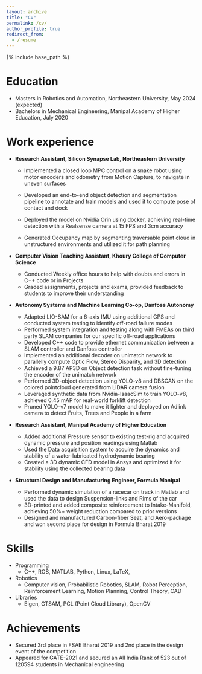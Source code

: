 ```yaml
---
layout: archive
title: "CV"
permalink: /cv/
author_profile: true
redirect_from:
  - /resume
---
```


{% include base_path %}

Education
======
* Masters in Robotics and Automation, Northeastern University, May 2024 (expected)
* Bachelors in Mechanical Engineering, Manipal Academy of Higher Education, July 2020

Work experience
======
* __Research Assistant, Silicon Synapse Lab, Northeastern University__
    * Implemented a closed loop MPC control on a snake robot using motor encoders and odometry from Motion Capture, to navigate in uneven surfaces 

    * Developed an end-to-end object detection and segmentation pipeline to annotate and train models and used it to compute pose of contact and dock 
    * Deployed the model on Nvidia Orin using docker, achieving real-time detection with a Realsense camera at 15 FPS and 3cm accuracy 
    * Generated Occupancy map by segmenting traversable point cloud in unstructured environments and utilized it for path planning 
* __Computer Vision Teaching Assistant, Khoury College of Computer Science__
    * Conducted Weekly office hours to help with doubts and errors in C++ code or in Projects
    * Graded assignments, projects and exams, provided feedback to students to improve their understanding
* __Autonomy Systems and Machine Learning Co-op, Danfoss Autonomy__
    * Adapted LIO-SAM for a 6-axis IMU using additional GPS and conducted system testing to identify off-road failure modes
    * Performed system integration and testing along with FMEAs on third party SLAM companies for our specific off-road applications
    * Developed C++ code to provide ethernet communication between a SLAM controller and Danfoss controller
    * Implemented an additional decoder on unimatch network to parallelly compute Optic Flow, Stereo Disparity, and 3D detection
    * Achieved a 9.87 AP3D on Object detection task without fine-tuning the encoder of the unimatch network
    * Performed 3D-object detection using YOLO-v8 and DBSCAN on the colored pointcloud generated from LiDAR camera fusion
    * Leveraged synthetic data from Nvidia-IsaacSim to train YOLO-v8, achieved 0.45 mAP for real-world forklift detection
    * Pruned YOLO-v7 model to make it lighter and deployed on Adlink camera to detect Fruits, Trees and People in a farm

* __Research Assistant, Manipal Academy of Higher Education__
  * Added additional Pressure sensor to existing test-rig and acquired dynamic pressure and position readings using Matlab
  * Used the Data acquisition system to acquire the dynamics and stability of a water-lubricated hydrodynamic bearing
  * Created a 3D dynamic CFD model in Ansys and optimized it for stability using the collected bearing data

* __Structural Design and Manufacturing Engineer, Formula Manipal__
  * Performed dynamic simulation of a racecar on track in Matlab and used the data to design Suspension-links and Rims of the car
  * 3D-printed and added composite reinforcement to Intake-Manifold, achieving 50%+ weight reduction compared to prior versions
  * Designed and manufactured Carbon-fiber Seat, and Aero-package and won second place for design in Formula Bharat 2019
  
Skills
======
* Programming
  * C++, ROS, MATLAB, Python, Linux, LaTeX, 
* Robotics
  * Computer vision, Probabilistic Robotics, SLAM, Robot Perception, Reinforcement Learning, Motion Planning, Control Theory, CAD
* Libraries
  * Eigen, GTSAM, PCL (Point Cloud Library), OpenCV

Achievements
======

  * Secured 3rd place in FSAE Bharat 2019 and 2nd place in the design event of the competition
  * Appeared for GATE-2021 and secured an All India Rank of 523 out of 120594 students in Mechanical engineering
  
<!-- Talks
======

  <ul>{% for post in site.publications reversed %}
    {% include archive-single-cv.html %}
  {% endfor %}</ul> 
  <ul>{% for post in site.talks reversed %}
    {% include archive-single-talk-cv.html  %}
  {% endfor %}</ul>
  
Teaching
======
  <ul>{% for post in site.teaching reversed %}
    {% include archive-single-cv.html %}
  {% endfor %}</ul>
  
Service and leadership
======
* Currently signed in to 43 different slack teams -->

